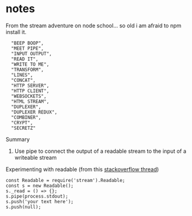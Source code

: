 # notes

From the stream adventure on node school... so old i am afraid to npm install it.

```
  "BEEP BOOP",
  "MEET PIPE",
  "INPUT OUTPUT",
  "READ IT",
  "WRITE TO ME",
  "TRANSFORM",
  "LINES",
  "CONCAT",
  "HTTP SERVER",
  "HTTP CLIENT",
  "WEBSOCKETS",
  "HTML STREAM",
  "DUPLEXER",
  "DUPLEXER REDUX",
  "COMBINER",
  "CRYPT",
  "SECRETZ"
  ```

Summary

1. Use pipe to connect the output of a readable stream to the input of a writeable stream

Experimenting with readable (from this [stackoverflow thread](https://stackoverflow.com/questions/12755997/how-to-create-streams-from-string-in-node-js))

```
const Readable = require('stream').Readable;
const s = new Readable();
s._read = () => {};
s.pipe(process.stdout);
s.push('your text here');
s.push(null);
```

